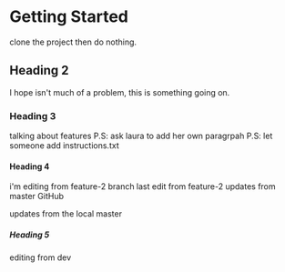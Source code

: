 # Getting Started

clone the project then do nothing.

## Heading 2

I hope isn't much of a problem,
this is something going on.

### Heading 3

talking about features
P.S: ask laura to add her own paragrpah
P.S: let someone add instructions.txt

#### Heading 4

i'm editing from feature-2 branch
last edit from feature-2
updates from master GitHub

updates from the local master

##### Heading 5

editing from dev
